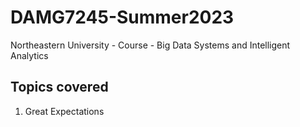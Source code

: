 # DAMG7245-Summer2023
Northeastern University - Course - Big Data Systems and Intelligent Analytics

## Topics covered
1. Great Expectations